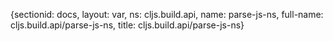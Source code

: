 {sectionid: docs, layout: var, ns: cljs.build.api, name: parse-js-ns, full-name: cljs.build.api/parse-js-ns,
  title: cljs.build.api/parse-js-ns}
